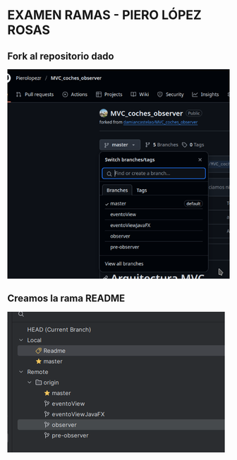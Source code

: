 # EXAMEN RAMAS - PIERO LÓPEZ ROSAS

## Fork al repositorio dado
![COD_1.png](../img/COD_1.png)

## Creamos la rama README
![COD_2.png](../img/COD_2.png)
